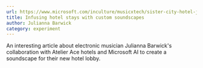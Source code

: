 ```yaml
---
url: https://www.microsoft.com/inculture/musicxtech/sister-city-hotel-julianna-barwick-ai-soundscape/
title: Infusing hotel stays with custom soundscapes
author: Julianna Barwick
category: experiment
---
```


An interesting article about electronic musician Julianna Barwick's collaboration with Atelier Ace hotels and Microsoft AI to create a soundscape for their new hotel lobby.
